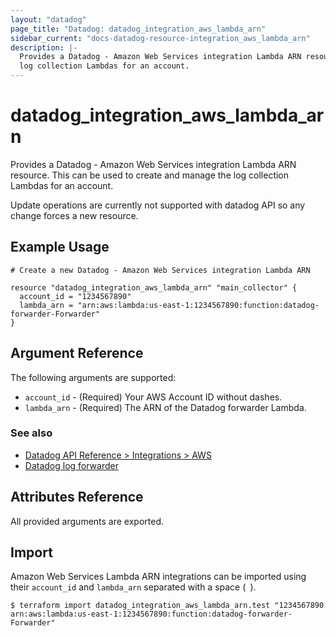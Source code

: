 ```yaml
---
layout: "datadog"
page_title: "Datadog: datadog_integration_aws_lambda_arn"
sidebar_current: "docs-datadog-resource-integration_aws_lambda_arn"
description: |-
  Provides a Datadog - Amazon Web Services integration Lambda ARN resource. This can be used to create and manage the
  log collection Lambdas for an account.
---
```


# datadog_integration_aws_lambda_arn

Provides a Datadog - Amazon Web Services integration Lambda ARN resource. This can be used to create and manage the
log collection Lambdas for an account.

Update operations are currently not supported with datadog API so any change forces a new resource.

## Example Usage

```hcl
# Create a new Datadog - Amazon Web Services integration Lambda ARN

resource "datadog_integration_aws_lambda_arn" "main_collector" {
  account_id = "1234567890"
  lambda_arn = "arn:aws:lambda:us-east-1:1234567890:function:datadog-forwarder-Forwarder"
}
```

## Argument Reference

The following arguments are supported:

* `account_id` - (Required) Your AWS Account ID without dashes.
* `lambda_arn` - (Required) The ARN of the Datadog forwarder Lambda.

### See also
* [Datadog API Reference > Integrations > AWS](https://docs.datadoghq.com/api/v1/aws-integration/)
* [Datadog log forwarder](https://github.com/DataDog/datadog-serverless-functions/tree/master/aws/logs_monitoring)

## Attributes Reference

All provided arguments are exported.

## Import

Amazon Web Services Lambda ARN integrations can be imported using their `account_id` and `lambda_arn` separated with a space (` `).

```
$ terraform import datadog_integration_aws_lambda_arn.test "1234567890 arn:aws:lambda:us-east-1:1234567890:function:datadog-forwarder-Forwarder"
```
